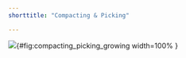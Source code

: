 ```yaml
---
shorttitle: "Compacting & Picking"

---
```



![](img/compacting_picking_growing){#fig:compacting_picking_growing width=100% }
